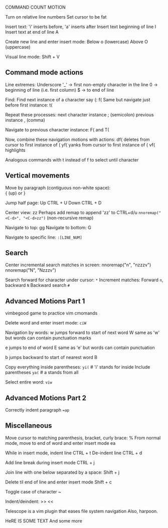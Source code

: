 COMMAND COUNT MOTION


Turn on relative line numbers
Set cursor to be fat

Insert text:  'i' inserts before, 'a' inserts after
Insert text beginning of line  I
Insert text at end of line  A

Create new line and enter insert mode:
Below o (lowercase)
Above O (uppercase)





Visual line mode:  Shift + V


## Command mode actions

Line extremes:
Underscore '_' -> first non-empty character in the line
0 -> beginning of line (i.e. first column)
$ -> to end of line

Find:
Find next instance of a character say (:  f(
Same but navigate just before first instance:  t(

Repeat these processes:  next character instance ;  (semicolon)
                            previous instance ,  (comma)

Navigate to previous character instance:  F( and T(

Now, combine these navigation motions with actions:
df(  deletes from cursor to first instance of (
yf(  yanks from cursor to first instance of (
vf(  highlights

Analogous commands with t instead of f to select until character




## Vertical movements

Move by paragraph (contiguous non-white space):  
{ (up) or }

Jump half page:
Up  CTRL + U
Down  CTRL + D 


Center view:  zz
Perhaps add remap to append 'zz' to CTRL+d/u
`nnoremap("<C-d>", "<C-d>zz")`
(non-recursive remap)

Navigate to top:  gg
Navigate to bottom:  G

Navigate to specific line:  `:[LINE_NUM]`



## Search

Center incremental search matches in screen:
nnoremap("n", "nzzzv")
nnoremap("N", "Nzzzv")


Search forward for character under cursor:  `*`
Increment matches:  Forward `n`, backward `N`
Backward search `#`



## Advanced Motions Part 1

vimbegood game to practice vim cmomands

Delete word and enter insert mode:  `ciW`

Navigation by words:
w jumps forward to start of next word
W same as 'w' but words can contain punctuation marks

e jumps to end of word
E same as 'e' but words can contain punctuation

b jumps backward to start of nearest word
B



Copy everything inside parentheses:  `yi(`  # 'i' stands for inside
Include parentheses `ya(`  # a stands from all

Select entire word:  `viw`



## Advanced Motions Part 2

Correctly indent paragraph `=ap`






## Miscellaneous

Move cursor to matching parenthesis, bracket, curly brace:  %
From normal mode, move to end of word and enter insert mode  ea

While in insert mode, indent line  CTRL + t
De-indent line  CTRL + d

Add line break during insert mode  CTRL + j

Join line with one below separated by a space:  Shift + j

Delete til end of line and enter insert mode  Shift + c

Toggle case of character ~

Indent/deindent:  >>  <<



Telescope is a vim plugin that eases file system navigation
Also, harpoon.








HeRE IS SOME TEXT
And some more
